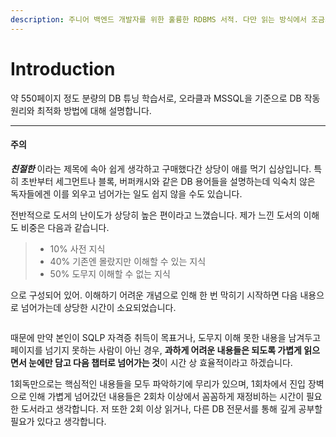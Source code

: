 ```yaml
---
description: 주니어 백엔드 개발자를 위한 훌륭한 RDBMS 서적. 다만 읽는 방식에서 조금의 요령은 필요합니다.
---
```


# Introduction

약 550페이지 정도 분량의 DB 튜닝 학습서로, 오라클과 MSSQL을 기준으로 DB 작동원리와 최적화 방법에 대해 설명합니다.

***

#### 주의

_**친절한**_ 이라는 제목에 속아 쉽게 생각하고 구매했다간 상당이 애를 먹기 십상입니다. 특히 초반부터 세그먼트나 블록, 버퍼캐시와 같은 DB 용어들을 설명하는데 익숙치 않은 독자들에겐 이를 외우고 넘어가는 일도 쉽지 않을 수도 있습니다.

전반적으로 도서의 난이도가 상당히 높은 편이라고 느꼈습니다. 제가 느낀 도서의 이해도 비중은 다음과 같습니다.

> * 10% 사전 지식
> * 40% 기존엔 몰랐지만 이해할 수 있는 지식
> * 50% 도무지 이해할 수 없는 지식

으로 구성되어 있어. 이해하기 어려운 개념으로 인해 한 번 막히기 시작하면 다음 내용으로 넘어가는데 상당한 시간이 소요되었습니다.

&#x20;

<figure><img src="https://velog.velcdn.com/images/sjnqkqh/post/ca71b8ef-0ef9-4bbb-a387-3e4d8d511704/image.jpg" alt=""><figcaption></figcaption></figure>

때문에 만약 본인이 SQLP 자격증 취득이 목표거나, 도무지 이해 못한 내용을 남겨두고 페이지를 넘기지 못하는 사람이 아닌 경우, **과하게 어려운 내용들은 되도록 가볍게 읽으면서 눈에만 담고 다음 챕터로 넘어가는 것**이 시간 상 효율적이라고 하겠습니다.

1회독만으로는 핵심적인 내용들을 모두 파악하기에 무리가 있으며, 1회차에서 진입 장벽으로 인해 가볍게 넘어갔던 내용들은 2회차 이상에서 꼼꼼하게 재정비하는 시간이 필요한 도서라고 생각합니다. 저 또한 2회 이상 읽거나, 다른 DB 전문서를 통해 깊게 공부할 필요가 있다고 생각합니다.
